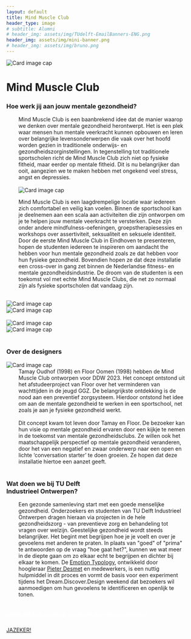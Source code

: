 ```yaml
---
layout: default
title: Mind Muscle Club
header_type: image
# subtitle: Alumni
# header_img: assets/img/TUdelft-EmailBanners-ENG.png
header_img: assets/img/mini-banner.png
# header_img: assets/img/bruno.png
---
```


<!-- <img src="/assets/img/mini-banner.png" alt="Card image cap"> -->
<img src="https://placehold.co/4000x3000" alt="Card image cap">
<br> 


<!-- ## Title 1 -->
<div class="card muscle-card shadow">
<div class="card-body">
<h1 class="card-title text-center NeueMachina-project">Mind Muscle Club</h1>
<h3 class="text-center NeueMachina-h4">Hoe werk jij aan jouw mentale gezondheid?</h3>
  <div class="card-body text-center" style="margin-left: 2rem;margin-right: 2rem;">
Mind Muscle Club is een baanbrekend idee dat de manier waarop we denken over mentale gezondheid
herontwerpt. Het is een plek waar mensen hun mentale veerkracht kunnen opbouwen en leren over
belangrijke levensonderwerpen die vaak over het hoofd worden gezien in traditionele onderwijs- en
gezondheidszorginstellingen. In tegenstelling tot traditionele sportscholen richt de Mind Muscle Club zich
niet op fysieke fitheid, maar eerder op mentale fitheid. Dit is nu belangrijker dan ooit, aangezien we te
maken hebben met ongekend veel stress, angst en depressies.<br>
<br>
<img src="https://placehold.co/4000x3000" alt="Card image cap">
<br>

Mind Muscle Club is een laagdrempelige locatie waar iedereen zich comfortabel en veilig kan voelen.
Binnen de sportschool kan je deelnemen aan een scala aan activiteiten die zijn ontworpen om je te
helpen jouw mentale veerkracht te versterken. Deze zijn onder andere mindfulness-oefeningen,
groepstherapiesessies en workshops over assertiviteit, seksualiteit en seksuele identiteit. Door de eerste
Mind Muscle Club in Eindhoven te presenteren, hopen de studenten iedereen te inspireren om aandacht
the hebben voor hun mentale gezondheid zoals ze dat hebben voor hun fysieke gezondheid. Bovendien
hopen ze dat deze installatie een cross-over in gang zet binnen de Nederlandse fitness- en mentale
gezondheidsindustrie. De droom van de studenten is een toekomst vol met echte Mind Muscle Clubs, die
net zo normaal zijn als fysieke sportscholen dat vandaag zijn.
  </div>
</div>
</div>
<br>
<div class="container">
  <div class="row">
    <div class="col-sm">
      <img src="https://placehold.co/4000x3000" alt="Card image cap">
    </div>
    <div class="col-sm">
      <img src="https://placehold.co/4000x3000" alt="Card image cap">
    </div>
  </div>
  <br>
  <div class="row">
    <div class="col-sm">
      <img src="https://placehold.co/4000x3000" alt="Card image cap">
    </div>
    <div class="col-sm">
      <img src="https://placehold.co/4000x3000" alt="Card image cap">
    </div>
  </div>
</div>
<br>
<!-- ## Title 2 -->
<div class="card white-card shadow">
<div class="card-body">
<h3 class="card-title text-center NeueMachina-h3">Over de designers</h3>
<img src="https://placehold.co/4000x3000" alt="Card image cap">
  <div class="card-body text-center" style="margin-left: 2rem;margin-right: 2rem;">
Tamay Oudhof (1998) en Floor Oomen (1998) hebben de Mind Muscle Club ontworpen voor DDW 2023.
Het concept ontstond uit het afstudeerproject van Floor over het verminderen van wachttijden in de jeugd
GGZ. De belangrijkste ontdekking is de nood aan een preventief zorgsysteem. Hierdoor ontstond het idee
om aan de mentale gezondheid te werken in een sportschool, net zoals je aan je fysieke gezondheid
werkt.<br><br>
Dit concept kwam tot leven door Tamay en Floor. De bezoeker kan hun visie op mentale gezondheid
ervaren door een kijkje te nemen in de toekomst van mentale gezondheidsclubs. Ze willen ook het
maatschappelijk perspectief op mentale gezondheid veranderen, door het van een negatief en zwaar
onderwerp naar een open en lichte ‘conversation starter’ te doen groeien. Ze hopen dat deze installatie
hiertoe een aanzet geeft.
  </div>
</div>
</div>
<br>
<!-- ## Title 3   -->
<div class="card white-card shadow">
<div class="card-body">
<h3 class="card-title text-center NeueMachina-h3">Wat doen we bij TU Delft<br> Industrieel Ontwerpen?</h3>
  <div class="card-body text-center" style="margin-left: 2rem;margin-right: 2rem;">
Een gezonde samenleving start met een goede menselijke gezondheid. Onderzoekers en
studenten van TU Delft Industrieel Ontwerpen dragen hieraan via projecten in de hele
gezondheidszorg - van preventieve zorg en behandeling tot vragen over welzijn.
Geestelijke gezondheid wordt steeds belangrijker. Het begint met begrijpen hoe je je voelt en
over je gevoelens met anderen te praten. In plaats van "goed" of "prima" te antwoorden op de
vraag "hoe gaat het?", kunnen we wat meer in de diepte gaan om zo elkaar echt te begrijpen en
dichter bij elkaar te komen. De 
<a href="https://www.tudelft.nl/2022/io/december/ide-researchers-launch-open-source-online-emotion-typology" target="_blank"><u>Emotion Typology</u></a>,
 ontwikkeld door hoogleraar 
 <a href="https://www.tudelft.nl/en/ide/about-ide/people/desmet-pma/" target="_blank"><u>Pieter Desmet</u></a>
  en
medewerkers, is een nuttig hulpmiddel in dit proces en vormt de basis voor een experiment
tijdens het Dream.Discover.Design weekend dat bezoekers wil aanmoedigen om hun gevoelens
te identificeren en openlijk te tonen.
  </div>
</div>
</div>
<br>
<div class="card text-center  blue-card shadow">
  <div class="card-body">
    <h5 class="card-title NeueMachina-h4" style="color:white;">MEER WETEN OVER DE TU DELFT EN HIER STUDEREN?</h5>
    <a href="https://www.tudelft.nl/onderwijs/praktische-zaken/voorzieningen" class="btn btn-primary NeueMachina">JAZEKER!</a>
  </div>
</div>